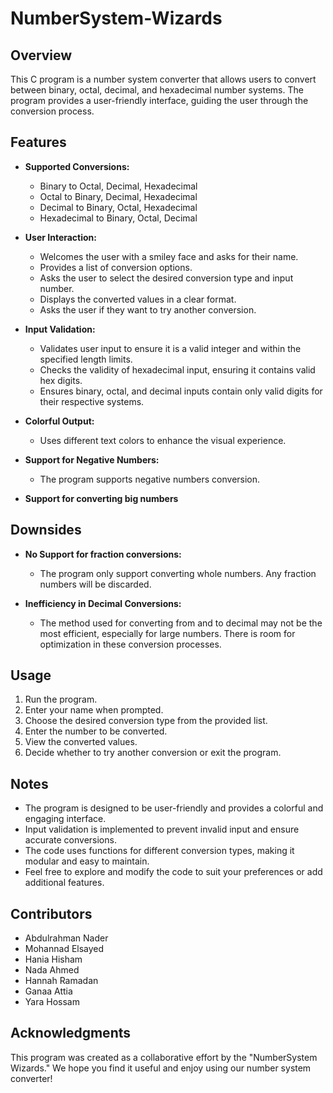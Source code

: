 # NumberSystem-Wizards

## Overview
This C program is a number system converter that allows users to convert between binary, octal, decimal, and hexadecimal number systems. The program provides a user-friendly interface, guiding the user through the conversion process.

## Features
- **Supported Conversions:**
  - Binary to Octal, Decimal, Hexadecimal
  - Octal to Binary, Decimal, Hexadecimal
  - Decimal to Binary, Octal, Hexadecimal
  - Hexadecimal to Binary, Octal, Decimal

- **User Interaction:**
  - Welcomes the user with a smiley face and asks for their name.
  - Provides a list of conversion options.
  - Asks the user to select the desired conversion type and input number.
  - Displays the converted values in a clear format.
  - Asks the user if they want to try another conversion.

- **Input Validation:**
  - Validates user input to ensure it is a valid integer and within the specified length limits.
  - Checks the validity of hexadecimal input, ensuring it contains valid hex digits.
  - Ensures binary, octal, and decimal inputs contain only valid digits for their respective systems.

- **Colorful Output:**
  - Uses different text colors to enhance the visual experience.
    
- **Support for Negative Numbers:**
  - The program supports negative numbers conversion.
  
- **Support for converting big numbers**

## Downsides

- **No Support for fraction conversions:**
  - The program only support converting whole numbers. Any fraction numbers will be discarded.

- **Inefficiency in Decimal Conversions:**
  - The method used for converting from and to decimal may not be the most efficient, especially for large numbers. There is room for optimization in these conversion processes.

## Usage
1. Run the program.
2. Enter your name when prompted.
3. Choose the desired conversion type from the provided list.
4. Enter the number to be converted.
5. View the converted values.
6. Decide whether to try another conversion or exit the program.

## Notes
- The program is designed to be user-friendly and provides a colorful and engaging interface.
- Input validation is implemented to prevent invalid input and ensure accurate conversions.
- The code uses functions for different conversion types, making it modular and easy to maintain.
- Feel free to explore and modify the code to suit your preferences or add additional features.

## Contributors
- Abdulrahman Nader
- Mohannad Elsayed
- Hania Hisham
- Nada Ahmed
- Hannah Ramadan
- Ganaa Attia
- Yara Hossam

## Acknowledgments
This program was created as a collaborative effort by the "NumberSystem Wizards." We hope you find it useful and enjoy using our number system converter!
